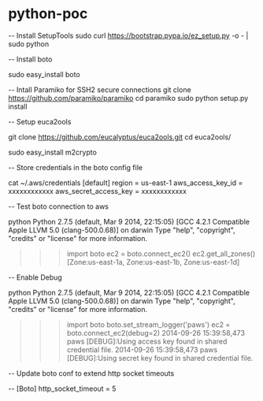 python-poc
==========

-- Install SetupTools
sudo curl https://bootstrap.pypa.io/ez_setup.py -o - | sudo python



-- Install boto

sudo easy_install boto

-- Intall Paramiko for SSH2 secure connections
git clone https://github.com/paramiko/paramiko
cd paramiko
sudo python setup.py install

-- Setup euca2ools

git clone https://github.com/eucalyptus/euca2ools.git
cd euca2ools/


sudo easy_install m2crypto




-- Store credentials in the boto config file

cat ~/.aws/credentials
[default]
region = us-east-1
aws_access_key_id = xxxxxxxxxxxx
aws_secret_access_key = xxxxxxxxxxxx


-- Test boto connection to aws

python
Python 2.7.5 (default, Mar  9 2014, 22:15:05)
[GCC 4.2.1 Compatible Apple LLVM 5.0 (clang-500.0.68)] on darwin
Type "help", "copyright", "credits" or "license" for more information.
>>> import boto
>>> ec2 = boto.connect_ec2()
>>> ec2.get_all_zones()
[Zone:us-east-1a, Zone:us-east-1b, Zone:us-east-1d]

-- Enable Debug

python
Python 2.7.5 (default, Mar  9 2014, 22:15:05)
[GCC 4.2.1 Compatible Apple LLVM 5.0 (clang-500.0.68)] on darwin
Type "help", "copyright", "credits" or "license" for more information.
>>> import boto
>>> boto.set_stream_logger('paws')
>>> ec2 = boto.connect_ec2(debug=2)
2014-09-26 15:39:58,473 paws [DEBUG]:Using access key found in shared credential file.
2014-09-26 15:39:58,473 paws [DEBUG]:Using secret key found in shared credential file.

-- Update boto conf to extend http socket timeouts

-- [Boto]
http_socket_timeout = 5

